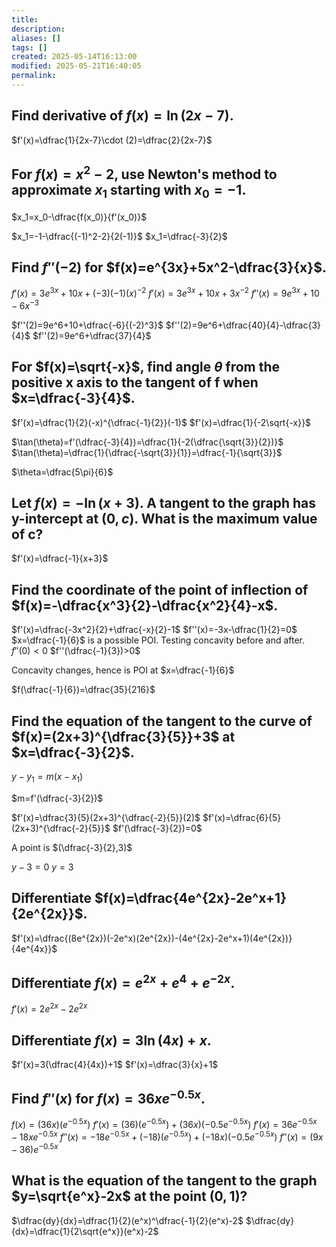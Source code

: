```yaml
---
title: 
description: 
aliases: []
tags: []
created: 2025-05-14T16:13:00
modified: 2025-05-21T16:40:05
permalink:
---
```


## Find derivative of $f(x)=\ln(2x-7)$.

$f'(x)=\dfrac{1}{2x-7}\cdot (2)=\dfrac{2}{2x-7}$

## For $f(x)=x^2-2$, use Newton's method to approximate $x_1$ starting with $x_0=-1$.

$x_1=x_0-\dfrac{f(x_0)}{f'(x_0)}$

$x_1=-1-\dfrac{(-1)^2-2}{2(-1)}$
$x_1=\dfrac{-3}{2}$

## Find $f''(-2)$ for $f(x)=e^{3x}+5x^2-\dfrac{3}{x}$.

$f'(x)=3e^{3x}+10x+(-3)(-1)(x)^{-2}$
$f'(x)=3e^{3x}+10x+3x^{-2}$
$f''(x)=9e^{3x}+10-6x^{-3}$

$f''(2)=9e^6+10+\dfrac{-6}{(-2)^3}$
$f''(2)=9e^6+\dfrac{40}{4}-\dfrac{3}{4}$
$f''(2)=9e^6+\dfrac{37}{4}$

## For $f(x)=\sqrt{-x}$, find angle $\theta$ from the positive x axis to the tangent of f when $x=\dfrac{-3}{4}$.

$f'(x)=\dfrac{1}{2}(-x)^{\dfrac{-1}{2}}(-1)$
$f'(x)=\dfrac{1}{-2\sqrt{-x}}$

$\tan(\theta)=f'(\dfrac{-3}{4})=\dfrac{1}{-2(\dfrac{\sqrt{3}}{2})}$
$\tan(\theta)=\dfrac{1}{\dfrac{-\sqrt{3}}{1}}=\dfrac{-1}{\sqrt{3}}$

$\theta=\dfrac{5\pi}{6}$

## Let $f(x)=-\ln(x+3)$. A tangent to the graph has y-intercept at $(0,c)$. What is the maximum value of c?

$f'(x)=\dfrac{-1}{x+3}$

## Find the coordinate of the point of inflection of $f(x)=-\dfrac{x^3}{2}-\dfrac{x^2}{4}-x$.

$f'(x)=\dfrac{-3x^2}{2}+\dfrac{-x}{2}-1$
$f''(x)=-3x-\dfrac{1}{2}=0$
$x=\dfrac{-1}{6}$ is a possible POI. Testing concavity before and after.
$f''(0)<0$
$f''(\dfrac{-1}{3})>0$

Concavity changes, hence is POI at $x=\dfrac{-1}{6}$

$f(\dfrac{-1}{6})=\dfrac{35}{216}$

## Find the equation of the tangent to the curve of $f(x)=(2x+3)^{\dfrac{3}{5}}+3$ at $x=\dfrac{-3}{2}$.

$y-y_1=m(x-x_1)$

$m=f'(\dfrac{-3}{2})$

$f'(x)=\dfrac{3}{5}(2x+3)^{\dfrac{-2}{5}}(2)$
$f'(x)=\dfrac{6}{5}(2x+3)^{\dfrac{-2}{5}}$
$f'(\dfrac{-3}{2})=0$

A point is $(\dfrac{-3}{2},3)$

$y-3=0$
$y=3$

## Differentiate $f(x)=\dfrac{4e^{2x}-2e^x+1}{2e^{2x}}$.

$f'(x)=\dfrac{(8e^{2x})(-2e^x)(2e^{2x})-(4e^{2x}-2e^x+1)(4e^{2x})}{4e^{4x}}$

## Differentiate $f(x)=e^{2x}+e^4+e^{-2x}$.

$f'(x)=2e^{2x}-2e^{2x}$

## Differentiate $f(x)=3\ln(4x)+x$.

$f'(x)=3(\dfrac{4}{4x})+1$
$f'(x)=\dfrac{3}{x}+1$

## Find $f''(x)$ for $f(x)=36xe^{-0.5x}$.

$f(x)=(36x)(e^{-0.5x})$
$f'(x)=(36)(e^{-0.5x})+(36x)(-0.5e^{-0.5x})$
$f'(x)=36e^{-0.5x}-18xe^{-0.5x}$
$f''(x)=-18e^{-0.5x}+(-18)(e^{-0.5x})+(-18x)(-0.5e^{-0.5x})$
$f''(x)=(9x-36)e^{-0.5x}$

## What is the equation of the tangent to the graph $y=\sqrt{e^x}-2x$ at the point $(0,1)$?

$\dfrac{dy}{dx}=\dfrac{1}{2}(e^x)^\dfrac{-1}{2}(e^x)-2$
$\dfrac{dy}{dx}=\dfrac{1}{2\sqrt{e^x}}(e^x)-2$
